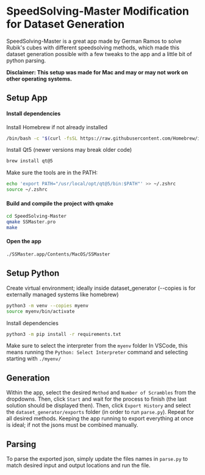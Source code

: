 # SpeedSolving-Master Modification for Dataset Generation

SpeedSolving-Master is a great app made by German Ramos to solve Rubik's cubes with different speedsolving methods, which made this dataset generation possible with a few tweaks to the app and a little bit of python parsing.

**Disclaimer: This setup was made for Mac and may or may not work on other operating systems.**

## Setup App

#### Install dependencies

Install Homebrew if not already installed

```bash
/bin/bash -c "$(curl -fsSL https://raw.githubusercontent.com/Homebrew/install/HEAD/install.sh)"
```

Install Qt5 (newer versions may break older code)

```bash
brew install qt@5
```

Make sure the tools are in the PATH:

```bash
echo 'export PATH="/usr/local/opt/qt@5/bin:$PATH"' >> ~/.zshrc
source ~/.zshrc
```

#### Build and compile the project with qmake

```bash
cd SpeedSolving-Master
qmake SSMaster.pro
make
```

#### Open the app

```bash
./SSMaster.app/Contents/MacOS/SSMaster
```

## Setup Python

Create virtual environment; ideally inside dataset_generator (--copies is for externally managed systems like homebrew)

```bash
python3 -m venv --copies myenv
source myenv/bin/activate
```

Install dependencies

```bash
python3 -m pip install -r requirements.txt
```

Make sure to select the interpreter from the `myenv` folder
In VSCode, this means running the `Python: Select Interpreter` command and selecting starting with `./myenv/`

## Generation

Within the app, select the desired `Method` and `Number of Scrambles` from the dropdowns. Then, click `Start` and wait for the process to finish (the last solution should be displayed then). Then, click `Export History` and select the `dataset_generator/exports` folder (in order to run `parse.py`). Repeat for all desired methods. Keeping the app running to export everything at once is ideal; if not the jsons must be combined manually.

## Parsing

To parse the exported json, simply update the files names in `parse.py` to match desired input and output locations and run the file.
